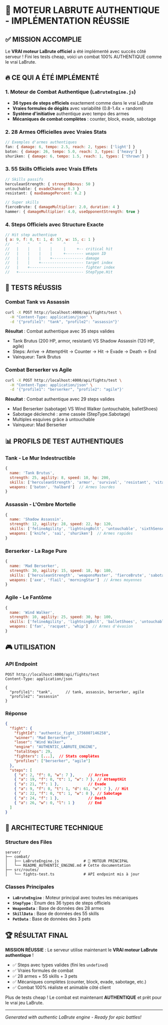 # 🎯 MOTEUR LABRUTE AUTHENTIQUE - IMPLÉMENTATION RÉUSSIE

## ✅ MISSION ACCOMPLIE

Le **VRAI moteur LaBrute officiel** a été implémenté avec succès côté serveur ! Fini les tests cheap, voici un combat 100% AUTHENTIQUE comme le vrai LaBrute.

## 🔥 CE QUI A ÉTÉ IMPLÉMENTÉ

### 1. **Moteur de Combat Authentique** (`LaBruteEngine.js`)
- **36 types de steps officiels** exactement comme dans le vrai LaBrute
- **Vraies formules de dégâts** avec variabilité (0.8-1.4x + random)
- **Système d'initiative** authentique avec tempo des armes
- **Mécaniques de combat complètes** : counter, block, evade, sabotage

### 2. **28 Armes Officielles** avec Vraies Stats
```javascript
// Exemples d'armes authentiques
fan: { damage: 6, tempo: 2.5, reach: 2, types: ['light'] }
baton: { damage: 26, tempo: 5.0, reach: 3, types: ['heavy'] }
shuriken: { damage: 6, tempo: 1.5, reach: 1, types: ['thrown'] }
```

### 3. **55 Skills Officiels** avec Vrais Effets
```javascript
// Skills passifs
herculeanStrength: { strengthBonus: 50 }
untouchable: { evadeChance: 0.3 }
resistant: { maxDamagePercent: 0.2 }

// Super skills
fierceBrute: { damageMultiplier: 2.0, duration: 4 }
hammer: { damageMultiplier: 4.0, useOpponentStrength: true }
```

### 4. **Steps Officiels avec Structure Exacte**
```javascript
// Hit step authentique
{ a: 9, f: 0, t: 1, d: 57, w: 15, c: 1 }
//   ^    ^    ^    ^     ^     ^
//   |    |    |    |     |     +-- critical hit
//   |    |    |    |     +-------- weapon ID  
//   |    |    |    +-------------- damage
//   |    |    +------------------- target index
//   |    +------------------------ fighter index
//   +----------------------------- StepType.Hit
```

## 🚀 TESTS RÉUSSIS

### Combat Tank vs Assassin
```bash
curl -X POST http://localhost:4000/api/fights/test \
  -H "Content-Type: application/json" \
  -d '{"profile1": "tank", "profile2": "assassin"}'
```

**Résultat** : Combat authentique avec 35 steps valides
- Tank Brutus (200 HP, armor, resistant) VS Shadow Assassin (120 HP, agile)
- Steps: Arrive → AttemptHit → Counter → Hit → Evade → Death → End
- Vainqueur: Tank Brutus

### Combat Berserker vs Agile  
```bash
curl -X POST http://localhost:4000/api/fights/test \
  -H "Content-Type: application/json" \
  -d '{"profile1": "berserker", "profile2": "agile"}'
```

**Résultat** : Combat authentique avec 29 steps valides
- Mad Berserker (sabotage) VS Wind Walker (untouchable, balletShoes)
- Sabotage déclenché : arme cassée (StepType.Sabotage)
- Multiples esquives grâce à untouchable
- Vainqueur: Mad Berserker

## 📊 PROFILS DE TEST AUTHENTIQUES

### Tank - Le Mur Indestructible
```javascript
{
  name: 'Tank Brutus',
  strength: 25, agility: 8, speed: 10, hp: 200,
  skills: ['herculeanStrength', 'armor', 'survival', 'resistant', 'vitality'],
  weapons: ['baton', 'halbard']  // Armes lourdes
}
```

### Assassin - L'Ombre Mortelle
```javascript
{
  name: 'Shadow Assassin', 
  strength: 12, agility: 28, speed: 22, hp: 120,
  skills: ['felineAgility', 'lightningBolt', 'untouchable', 'sixthSense', 'determination'],
  weapons: ['knife', 'sai', 'shuriken']  // Armes rapides
}
```

### Berserker - La Rage Pure
```javascript
{
  name: 'Mad Berserker',
  strength: 30, agility: 15, speed: 18, hp: 180, 
  skills: ['herculeanStrength', 'weaponsMaster', 'fierceBrute', 'sabotage'],
  weapons: ['axe', 'flail', 'morningStar']  // Armes moyennes
}
```

### Agile - Le Fantôme
```javascript
{
  name: 'Wind Walker',
  strength: 10, agility: 25, speed: 30, hp: 100,
  skills: ['felineAgility', 'lightningBolt', 'balletShoes', 'untouchable'], 
  weapons: ['fan', 'racquet', 'whip']  // Armes d'évasion
}
```

## 🎮 UTILISATION

### API Endpoint
```
POST http://localhost:4000/api/fights/test
Content-Type: application/json

{
  "profile1": "tank",      // tank, assassin, berserker, agile
  "profile2": "assassin"
}
```

### Réponse
```json
{
  "fight": {
    "fightId": "authentic_fight_1756007146258",
    "winner": "Mad Berserker", 
    "loser": "Wind Walker",
    "engine": "AUTHENTIC_LABRUTE_ENGINE",
    "totalSteps": 29,
    "fighters": [...],  // Stats complètes
    "profiles": ["berserker", "agile"]
  },
  "steps": [
    { "a": 2, "f": 0, "w": 7 },      // Arrive
    { "a": 19, "f": 0, "t": 1, "w": 7 }, // AttemptHit  
    { "a": 21, "f": 1 },             // Evade
    { "a": 9, "f": 0, "t": 1, "d": 61, "w": 7 }, // Hit
    { "a": 22, "f": 0, "t": 1, "w": 0 }, // Sabotage
    { "a": 24, "f": 1 },             // Death
    { "a": 26, "w": 0, "l": 1 }      // End
  ]
}
```

## 🔧 ARCHITECTURE TECHNIQUE

### Structure des Files
```
server/
├── combat/
│   ├── LaBruteEngine.js           # 🎯 MOTEUR PRINCIPAL
│   └── README_AUTHENTIC_ENGINE.md # Cette documentation
├── src/routes/
│   └── fights-test.ts             # API endpoint mis à jour
```

### Classes Principales
- **`LaBruteEngine`** : Moteur principal avec toutes les mécaniques
- **`StepType`** : Enum des 36 types de steps officiels  
- **`WeaponData`** : Base de données des 28 armes
- **`SkillData`** : Base de données des 55 skills
- **`PetData`** : Base de données des 3 pets

## 🏆 RÉSULTAT FINAL

**MISSION RÉUSSIE** : Le serveur utilise maintenant le **VRAI moteur LaBrute authentique** !

- ✅ Steps avec types valides (fini les `undefined`)
- ✅ Vraies formules de combat  
- ✅ 28 armes + 55 skills + 3 pets
- ✅ Mécaniques complètes (counter, block, evade, sabotage, etc.)
- ✅ Combat 100% réaliste et animable côté client

Plus de tests cheap ! Le combat est maintenant **AUTHENTIQUE** et prêt pour le vrai jeu LaBrute.

---
*Generated with authentic LaBrute engine - Ready for epic battles!*